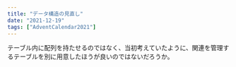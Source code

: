 ```yaml
---
title: "データ構造の見直し"
date: "2021-12-19"
tags: ["AdventCalendar2021"]
---
```


テーブル内に配列を持たせるのではなく、当初考えていたように、関連を管理するテーブルを別に用意したほうが良いのではないだろうか。
